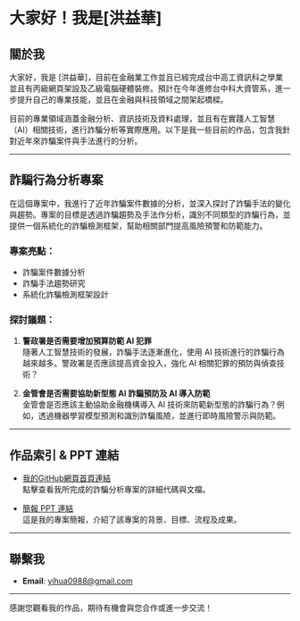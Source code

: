 # 大家好！我是[洪益華]

## 關於我

大家好，我是 [洪益華]，目前在金融業工作並且已經完成台中高工資訊科之學業並且有丙級網頁架設及乙級電腦硬體裝修。預計在今年進修台中科大資管系，進一步提升自己的專業技能，並且在金融與科技領域之間架起橋樑。

目前的專業領域涵蓋金融分析、資訊技術及資料處理，並且有在實踐人工智慧（AI）相關技術，進行詐騙分析等實際應用。以下是我一些目前的作品，包含我針對近年來詐騙案件與手法進行的分析。

---

## 詐騙行為分析專案

在這個專案中，我進行了近年詐騙案件數據的分析，並深入探討了詐騙手法的變化與趨勢。專案的目標是透過詐騙趨勢及手法作分析，識別不同類型的詐騙行為，並提供一個系統化的詐騙檢測框架，幫助相關部門提高風險預警和防範能力。

### 專案亮點：
- 詐騙案件數據分析
- 詐騙手法趨勢研究
- 系統化詐騙檢測框架設計

### 探討議題：
1. **警政署是否需要增加預算防範 AI 犯罪**  
   隨著人工智慧技術的發展，詐騙手法逐漸進化，使用 AI 技術進行的詐騙行為越來越多。警政署是否應該提高資金投入，強化 AI 相關犯罪的預防與偵查技術？

2. **金管會是否需要協助新型態 AI 詐騙預防及 AI 導入防範**  
   金管會是否應該主動協助金融機構導入 AI 技術來防範新型態的詐騙行為？例如，透過機器學習模型預測和識別詐騙風險，並進行即時風險警示與防範。

---

## 作品索引 & PPT 連結

- [我的GitHub網頁首頁連結](https://yihua0988.github.io/-2025-7-29-/index.html)  
  點擊查看我所完成的詐騙分析專案的詳細代碼與文檔。

- [簡報 PPT 連結](https://github.com/yihua0988/-2025-7-29-/tree/main/ppt)  
  這是我的專案簡報，介紹了該專案的背景、目標、流程及成果。

---

## 聯繫我

- **Email**: [yihua0988@gmail.com](mailto:yihua0988@gmail.com)
---

感謝您觀看我的作品，期待有機會與您合作或進一步交流！
